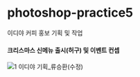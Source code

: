 # photoshop-practice5
이디야 커피 홍보 기획 및 작업

#### 크리스마스 신메뉴 출시(허구) 및 이벤트 컨셉

![1 이디야 기획_류승환(수정)](https://user-images.githubusercontent.com/88579497/147038618-1eb2ec7c-8dd3-4401-8e7c-21401e19486c.jpg)
